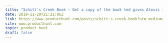 ```yaml
---
title: "Schitt's Creek Book — Get a copy of the book ted gives Alexis in season one"
date: 2019-11-29T21:21:06Z
link: https://www.producthunt.com/posts/schitt-s-creek-book?utm_medium=RSS&utm_source=hune
site: www.producthunt.com
topic: product hunt
draft: false
---
```

